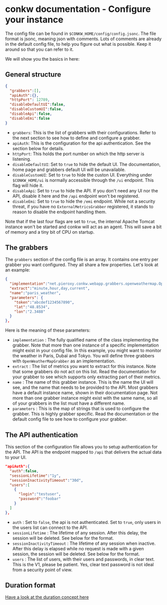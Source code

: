 # conkw documentation - Configure your instance

The config file can be found in `$CONKW_HOME/config/config.jsonc`. The file format is jsonc, meaning json with comments. Lots of comments are already in the default config file, to help you figure out what is possible. Keep it around so that you can refer to it.

We will show you the basics in here:

## General structure

```json
{
  "grabbers":[],
  "apiAuth":{},
  "httpPort": 12789,
  "disableDefaultUI":false,
  "disableCustomUI":false,
  "disableApi":false,
  "disableEmi":false
}
```

* `grabbers`: This is the list of grabbers with their configurations. Refer to the next section to see how to define and configure a grabber.
* `apiAuth`: This is the configuration for the api authentication. See the section below for details.
* `httpPort`: This holds the port number on which the http server is listening.
* `disableDefaultUI`: Set to `true` to hide the default UI. The documentation, home page and grabbers default UI will be unavailable.
* `disableCustomUI`: Set to `true` to hide the custon UI. Everything under `$CONKW_HOME/ui` is normally accessible through the `/ui` endpoint. This flag will hide it.
* `disableApi`: Set to `true` to hide the API. If you don't need any UI nor the API, disable it here and the `/api` endpoint won't be registered.
* `disableEmi`: Set to `true` to hide the `/emi` endpoint. While not a security threat, if you have no `ExternalMetricsGrabber` registered, it stands to reason to disable the endpoint handling them.

Note that if the last four flags are set to `true`, the internal Apache Tomcat instance won't be started and conkw will act as an agent. This will save a bit of memory and a tiny bit of CPU on startup.

## The grabbers

The `grabbers` section of the config file is an array. It contains one entry per grabber you want configured. They all share a few properties. Let's look at an example:

```json
{
  "implementation":"net.pieroxy.conkw.webapp.grabbers.openweathermap.OpenWeatherMapGrabber",
  "extract":"minute,hour,day,current",
  "name":"paris_weather",
  "parameters": {
    "token":"abcdef1234567890",
    "lat":"48.8534",
    "lon":"2.3488"
  }
},
```

Here is the meaning of these parameters:

* `implementation` : The fully qualified name of the class implementing the grabber. Note that more than one instance of a specific implementation might exist in your config file. In this example, you might want to monitor the weather in Paris, Dubaï and Tokyo. You will define three grabbers with `OpenWeatherMapGrabber` as an implementation.
* `extract` : The list of metrics you want to extract for this instance. Note that some grabbers do not act on this list. Read the documentation for your grabber to see which supports only extracting part of their metrics.
* `name` : The name of this grabber instance. This is the name the UI will see, and the name that needs to be provided to the API. Most grabbers have a default instance name, shown in their documentation page. Not more than one grabber instance might exist with the same name, so all of your grabbers in the list must have a different name.
* `parameters` : This is the map of strings that is used to configure the grabber. This is highly grabber specific. Read the documentation or the default config file to see how to configure your grabber.

## The API authentication

This section of the configuration file allows you to setup authentication for the API. The API is the endpoint mapped to `/api` that delivers the actual data to your UI.

```json
"apiAuth":{
  "auth":false,
  "sessionLifetime":"1y",
  "sessionInactivityTimeout":"30d",
  "users":[
    {
      "login":"testuser", 
      "password":"foobar"
    }
  ]
},
```

* `auth` : Set to `false`, the api is not authenticated. Set to `true`, only users in the users list can connect to the API.
* `sessionLifetime` : The lifetime of any session. After this delay, the session will be deleted. See below for the format.
* `sessionInactivityTimeout` : The lifetime of any session when inactive. After this delay is elapsed while no request is made with a given session, the session will be deleted. See below for the format.
* `users` : The list of users, with their users and passwords, in clear text. This is the V1, please be patient. Yes, clear text password is not ideal from a security point of view. 


## Duration format

[Have a look at the duration concept here](CONCEPTS.md)